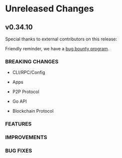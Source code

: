 # Unreleased Changes

## v0.34.10

Special thanks to external contributors on this release:

Friendly reminder, we have a [bug bounty program](https://hackerone.com/reapchain).

### BREAKING CHANGES

- CLI/RPC/Config

- Apps

- P2P Protocol

- Go API

- Blockchain Protocol

### FEATURES

### IMPROVEMENTS

### BUG FIXES

